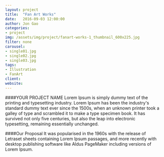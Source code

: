 ```yaml
---
layout: project
title:  "Fan Art Works"
date:   2016-09-03 12:00:00
author: Jon Gao
categories:
- project
img: /assets/img/project/fanart-works-1_thumbnail_600x225.jpg
filter: none
carousel:
- single01.jpg
- single02.jpg
- single03.jpg
tags:
- Illustration
- FanArt
client:
website:
---
```

####YOUR PROJECT NAME
Lorem Ipsum is simply dummy text of the printing and typesetting industry. Lorem Ipsum has been the industry's standard dummy text ever since the 1500s, when an unknown printer took a galley of type and scrambled it to make a type specimen book. It has survived not only five centuries, but also the leap into electronic typesetting, remaining essentially unchanged.

####Our Proposal
It was popularised in the 1960s with the release of Letraset sheets containing Lorem Ipsum passages, and more recently with desktop publishing software like Aldus PageMaker including versions of Lorem Ipsum.
